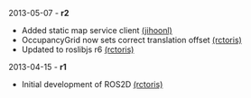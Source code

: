 2013-05-07 - **r2**
 * Added static map service client [(jihoonl)](https://github.com/jihoonl/)
 * OccupancyGrid now sets correct translation offset [(rctoris)](https://github.com/rctoris/)
 * Updated to roslibjs r6 [(rctoris)](https://github.com/rctoris/)

2013-04-15 - **r1**
 * Initial development of ROS2D [(rctoris)](https://github.com/rctoris/)


